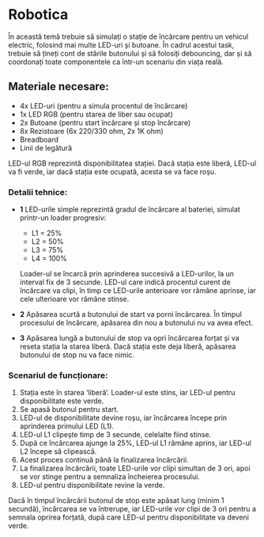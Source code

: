 # Robotica

În această temă trebuie să simulați o stație de încărcare pentru un vehicul electric, folosind mai multe LED-uri și butoane. În cadrul acestui task, trebuie să țineți cont de stările butonului și să folosiți debouncing, dar și să coordonați toate componentele ca într-un scenariu din viața reală.

## Materiale necesare:
- 4x LED-uri (pentru a simula procentul de încărcare)
- 1x LED RGB (pentru starea de liber sau ocupat)
- 2x Butoane (pentru start încărcare și stop încărcare)
- 8x Rezistoare (6x 220/330 ohm, 2x 1K ohm)
- Breadboard
- Linii de legătură

LED-ul RGB reprezintă disponibilitatea stației. Dacă stația este liberă, LED-ul va fi verde, iar dacă stația este ocupată, acesta se va face roșu.

### Detalii tehnice:
- **1** LED-urile simple reprezintă gradul de încărcare al bateriei, simulat printr-un loader progresiv:
  - L1 = 25%
  - L2 = 50%
  - L3 = 75%
  - L4 = 100%
  
  Loader-ul se încarcă prin aprinderea succesivă a LED-urilor, la un interval fix de 3 secunde. LED-ul care indică procentul curent de încărcare va clipi, în timp ce LED-urile anterioare vor rămâne aprinse, iar cele ulterioare vor rămâne stinse.

- **2** Apăsarea scurtă a butonului de start va porni încărcarea. În timpul procesului de încărcare, apăsarea din nou a butonului nu va avea efect.

- **3** Apăsarea lungă a butonului de stop va opri încărcarea forțat și va reseta stația la starea liberă. Dacă stația este deja liberă, apăsarea butonului de stop nu va face nimic.

### Scenariul de funcționare:
1. Stația este în starea ‘liberă’. Loader-ul este stins, iar LED-ul pentru disponibilitate este verde.
2. Se apasă butonul pentru start.
3. LED-ul de disponibilitate devine roșu, iar încărcarea începe prin aprinderea primului LED (L1).
4. LED-ul L1 clipește timp de 3 secunde, celelalte fiind stinse.
5. După ce încărcarea ajunge la 25%, LED-ul L1 rămâne aprins, iar LED-ul L2 începe să clipească.
6. Acest proces continuă până la finalizarea încărcării.
7. La finalizarea încărcării, toate LED-urile vor clipi simultan de 3 ori, apoi se vor stinge pentru a semnaliza încheierea procesului.
8. LED-ul pentru disponibilitate revine la verde.

Dacă în timpul încărcării butonul de stop este apăsat lung (minim 1 secundă), încărcarea se va întrerupe, iar LED-urile vor clipi de 3 ori pentru a semnala oprirea forțată, după care LED-ul pentru disponibilitate va deveni verde.

